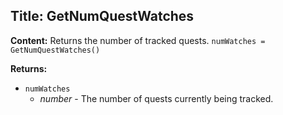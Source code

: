 ## Title: GetNumQuestWatches

**Content:**
Returns the number of tracked quests.
`numWatches = GetNumQuestWatches()`

**Returns:**
- `numWatches`
  - *number* - The number of quests currently being tracked.